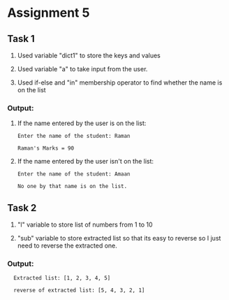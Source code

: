 # Assignment 5
## Task 1
  1) Used variable "dict1" to store the keys and values
  
  2) Used variable "a" to take input from the user.
  
  3) Used if-else and "in" membership operator to find whether the name is on the list

  ### Output:
  1) If the name entered by the user is on the list:
     
         Enter the name of the student: Raman

         Raman's Marks = 90

  2) If the name entered by the user isn't on the list:
     
         Enter the name of the student: Amaan
     
         No one by that name is on the list.  

## Task 2
   1) "l" variable to store list of numbers from 1 to 10
   
   2) "sub" variable to store extracted list so that its easy to reverse
       so I just need to reverse the extracted one.

  ### Output:
      Extracted list: [1, 2, 3, 4, 5]

      reverse of extracted list: [5, 4, 3, 2, 1]

